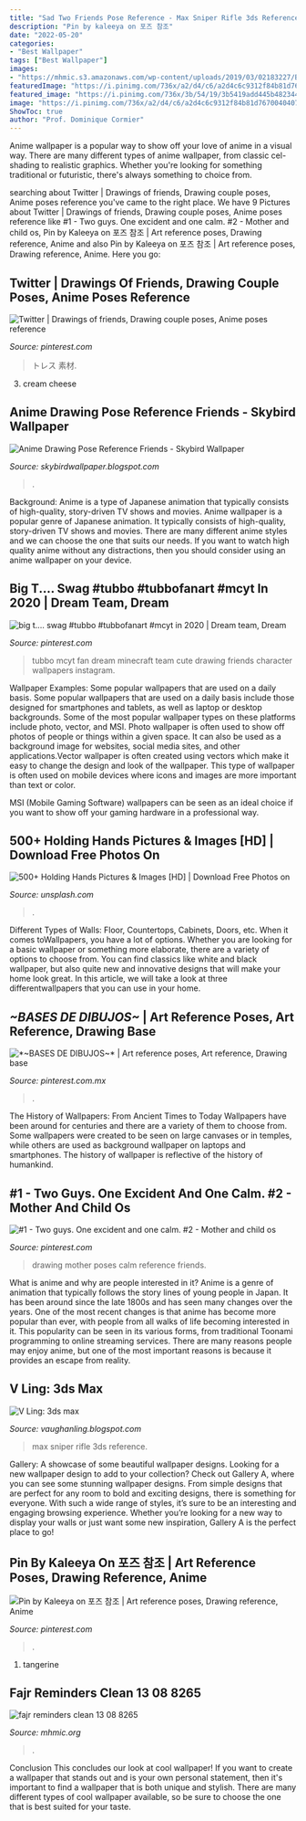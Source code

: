 ```yaml
---
title: "Sad Two Friends Pose Reference - Max Sniper Rifle 3ds Reference"
description: "Pin by kaleeya on 포즈 참조"
date: "2022-05-20"
categories:
- "Best Wallpaper"
tags: ["Best Wallpaper"]
images:
- "https://mhmic.s3.amazonaws.com/wp-content/uploads/2019/03/02183227/Boulders-2.jpeg"
featuredImage: "https://i.pinimg.com/736x/a2/d4/c6/a2d4c6c9312f84b81d76700404074932.jpg"
featured_image: "https://i.pinimg.com/736x/3b/54/19/3b5419add445b4823445aa40c8f7d397.jpg"
image: "https://i.pinimg.com/736x/a2/d4/c6/a2d4c6c9312f84b81d76700404074932.jpg"
ShowToc: true
author: "Prof. Dominique Cormier"
---
```



Anime wallpaper is a popular way to show off your love of anime in a visual way. There are many different types of anime wallpaper, from classic cel-shading to realistic graphics. Whether you're looking for something traditional or futuristic, there's always something to choice from.

	

		
searching about Twitter | Drawings of friends, Drawing couple poses, Anime poses reference you've came to the right place. We have 9 Pictures about Twitter | Drawings of friends, Drawing couple poses, Anime poses reference like #1 - Two guys. One excident and one calm. #2 - Mother and child os, Pin by Kaleeya on 포즈 참조 | Art reference poses, Drawing reference, Anime and also Pin by Kaleeya on 포즈 참조 | Art reference poses, Drawing reference, Anime. Here you go:
		
    
## Twitter | Drawings Of Friends, Drawing Couple Poses, Anime Poses Reference

<img loading=lazy src="https://i.pinimg.com/736x/b0/fc/93/b0fc9341b1933dc8500831bafc49ea81.jpg" onerror="this.onerror=null;this.src='https://tse4.mm.bing.net/th?id=OIP.xwNSWRYVP52_qmJYigRbUAHaP3&amp;pid=15.1';" alt="Twitter | Drawings of friends, Drawing couple poses, Anime poses reference">

_Source: pinterest.com_

>トレス 素材. 

	

3. cream cheese 

    
## Anime Drawing Pose Reference Friends - Skybird Wallpaper

<img loading=lazy src="https://i.pinimg.com/736x/6f/da/3f/6fda3f139eccbb62cea590d0f8ad82fe.jpg" onerror="this.onerror=null;this.src='https://tse3.mm.bing.net/th?id=OIP.zPlPzHIwLAW50f6e4OTI4AHaFj&amp;pid=15.1';" alt="Anime Drawing Pose Reference Friends - Skybird Wallpaper">

_Source: skybirdwallpaper.blogspot.com_

>. 

	

Background: Anime is a type of Japanese animation that typically consists of high-quality, story-driven TV shows and movies.
Anime wallpaper is a popular genre of Japanese animation. It typically consists of high-quality, story-driven TV shows and movies. There are many different anime styles and we can choose the one that suits our needs. If you want to watch high quality anime without any distractions, then you should consider using an anime wallpaper on your device.

    
## Big T.... Swag #tubbo #tubbofanart #mcyt In 2020 | Dream Team, Dream

<img loading=lazy src="https://i.pinimg.com/736x/a2/d4/c6/a2d4c6c9312f84b81d76700404074932.jpg" onerror="this.onerror=null;this.src='https://tse4.mm.bing.net/th?id=OIP.W_WMfRiuiRKlP0Y6zhB6sAHaHa&amp;pid=15.1';" alt="big t.... swag #tubbo #tubbofanart #mcyt in 2020 | Dream team, Dream">

_Source: pinterest.com_

>tubbo mcyt fan dream minecraft team cute drawing friends character wallpapers instagram. 

	

Wallpaper Examples: Some popular wallpapers that are used on a daily basis.
Some popular wallpapers that are used on a daily basis include those designed for smartphones and tablets, as well as laptop or desktop backgrounds. Some of the most popular wallpaper types on these platforms include photo, vector, and MSI. 
Photo wallpaper is often used to show off photos of people or things within a given space. It can also be used as a background image for websites, social media sites, and other applications.Vector wallpaper is often created using vectors which make it easy to change the design and look of the wallpaper. This type of wallpaper is often used on mobile devices where icons and images are more important than text or color. 

MSI (Mobile Gaming Software) wallpapers can be seen as an ideal choice if you want to show off your gaming hardware in a professional way.

    
## 500+ Holding Hands Pictures &amp; Images [HD] | Download Free Photos On

<img loading=lazy src="https://images.unsplash.com/photo-1506014299253-3725319c0f69?ixlib=rb-1.2.1&amp;ixid=eyJhcHBfaWQiOjEyMDd9&amp;w=1000&amp;q=80" onerror="this.onerror=null;this.src='https://tse4.mm.bing.net/th?id=OIP.SHmQ4yjEL9axrbkPIPdY9QHaLH&amp;pid=15.1';" alt="500+ Holding Hands Pictures &amp; Images [HD] | Download Free Photos on">

_Source: unsplash.com_

>. 

	

Different Types of Walls: Floor, Countertops, Cabinets, Doors, etc.
When it comes toWallpapers, you have a lot of options. Whether you are looking for a basic wallpaper or something more elaborate, there are a variety of options to choose from. You can find classics like white and black wallpaper, but also quite new and innovative designs that will make your home look great. In this article, we will take a look at three differentwallpapers that you can use in your home.

    
## *~BASES DE DIBUJOS~* | Art Reference Poses, Art Reference, Drawing Base

<img loading=lazy src="https://i.pinimg.com/736x/c0/92/f2/c092f24180eb751d324099337ef6a4c4.jpg" onerror="this.onerror=null;this.src='https://tse3.mm.bing.net/th?id=OIP.H4YBaJJt7TNCrUuqgWIcQgHaLH&amp;pid=15.1';" alt="*~BASES DE DIBUJOS~* | Art reference poses, Art reference, Drawing base">

_Source: pinterest.com.mx_

>. 

	

The History of Wallpapers: From Ancient Times to Today
Wallpapers have been around for centuries and there are a variety of them to choose from. Some wallpapers were created to be seen on large canvases or in temples, while others are used as background wallpaper on laptops and smartphones. The history of wallpaper is reflective of the history of humankind.

    
## #1 - Two Guys. One Excident And One Calm. #2 - Mother And Child Os

<img loading=lazy src="https://i.pinimg.com/736x/3b/54/19/3b5419add445b4823445aa40c8f7d397.jpg" onerror="this.onerror=null;this.src='https://tse3.mm.bing.net/th?id=OIP.qhTKR12uNRjRDohK9HqoUwHaIm&amp;pid=15.1';" alt="#1 - Two guys. One excident and one calm. #2 - Mother and child os">

_Source: pinterest.com_

>drawing mother poses calm reference friends. 

	

What is anime and why are people interested in it?
Anime is a genre of animation that typically follows the story lines of young people in Japan. It has been around since the late 1800s and has seen many changes over the years. One of the most recent changes is that anime has become more popular than ever, with people from all walks of life becoming interested in it. This popularity can be seen in its various forms, from traditional Toonami programming to online streaming services. There are many reasons people may enjoy anime, but one of the most important reasons is because it provides an escape from reality.

    
## V Ling: 3ds Max

<img loading=lazy src="http://3.bp.blogspot.com/_annTPGBcsB4/Spq72PRSjlI/AAAAAAAACnk/SgyusSWCBW8/s400/L96A1-test-renderb.jpg" onerror="this.onerror=null;this.src='https://tse3.mm.bing.net/th?id=OIP.WeZkl86DZruOYVllzkpBhgAAAA&amp;pid=15.1';" alt="V Ling: 3ds max">

_Source: vaughanling.blogspot.com_

>max sniper rifle 3ds reference. 

	

Gallery: A showcase of some beautiful wallpaper designs.
Looking for a new wallpaper design to add to your collection? Check out Gallery A, where you can see some stunning wallpaper designs. From simple designs that are perfect for any room to bold and exciting designs, there is something for everyone. With such a wide range of styles, it’s sure to be an interesting and engaging browsing experience. Whether you’re looking for a new way to display your walls or just want some new inspiration, Gallery A is the perfect place to go!





	
	
    
## Pin By Kaleeya On 포즈 참조 | Art Reference Poses, Drawing Reference, Anime

<img loading=lazy src="https://i.pinimg.com/736x/fa/1a/0a/fa1a0a43ee8ffd30877bf352020bba14.jpg" onerror="this.onerror=null;this.src='https://tse1.mm.bing.net/th?id=OIP.DXYmBafYq81HuDjrrgfyygHaEc&amp;pid=15.1';" alt="Pin by Kaleeya on 포즈 참조 | Art reference poses, Drawing reference, Anime">

_Source: pinterest.com_

>. 

	

1. tangerine 

    
## Fajr Reminders Clean 13 08 8265

<img loading=lazy src="https://mhmic.s3.amazonaws.com/wp-content/uploads/2019/03/02183227/Boulders-2.jpeg" onerror="this.onerror=null;this.src='https://tse2.mm.bing.net/th?id=OIP.Gt0SzwzoGUGXlkmsu0U5KwHaEK&amp;pid=15.1';" alt="fajr reminders clean 13 08 8265">

_Source: mhmic.org_

>. 

	

Conclusion
This concludes our look at cool wallpaper! If you want to create a wallpaper that stands out and is your own personal statement, then it's important to find a wallpaper that is both unique and stylish. There are many different types of cool wallpaper available, so be sure to choose the one that is best suited for your taste.

